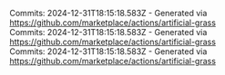 Commits: 2024-12-31T18:15:18.583Z - Generated via https://github.com/marketplace/actions/artificial-grass
<br>
Commits: 2024-12-31T18:15:18.583Z - Generated via https://github.com/marketplace/actions/artificial-grass
<br>
Commits: 2024-12-31T18:15:18.583Z - Generated via https://github.com/marketplace/actions/artificial-grass
<br>

